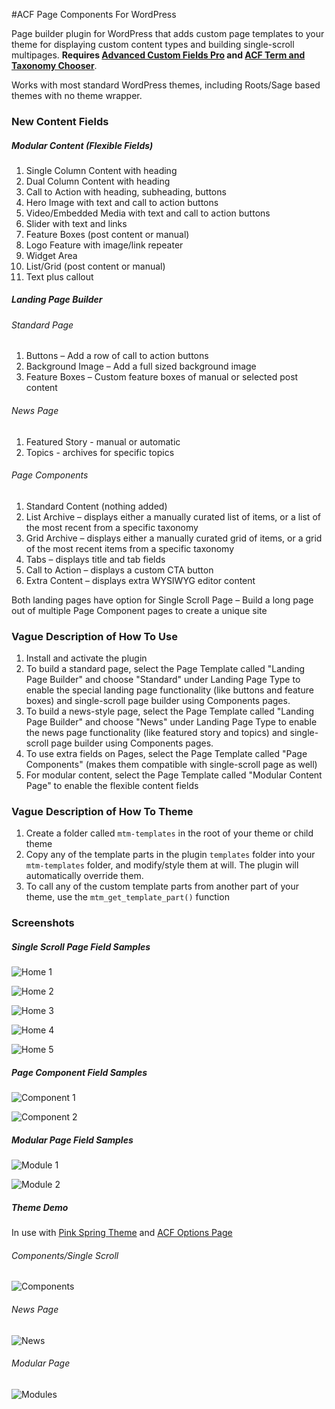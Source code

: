 #ACF Page Components For WordPress

Page builder plugin for WordPress that adds custom page templates to your theme for displaying custom content types and building single-scroll multipages. **Requires [Advanced Custom Fields Pro](http://advancedcustomfields.com/pro) and [ACF Term and Taxonomy Chooser](https://github.com/marktimemedia/acf-term-and-taxonomy-chooser)**.

Works with most standard WordPress themes, including Roots/Sage based themes with no theme wrapper.

### New Content Fields

##### Modular Content (Flexible Fields)
1. Single Column Content with heading
2. Dual Column Content with heading
3. Call to Action with heading, subheading, buttons
4. Hero Image with text and call to action buttons
5. Video/Embedded Media with text and call to action buttons
6. Slider with text and links
7. Feature Boxes (post content or manual)
8. Logo Feature with image/link repeater
9. Widget Area
10. List/Grid (post content or manual)
11. Text plus callout

##### Landing Page Builder
###### Standard Page
1. Buttons – Add a row of call to action buttons
2. Background Image – Add a full sized background image
3. Feature Boxes – Custom feature boxes of manual or selected post content

###### News Page
1. Featured Story - manual or automatic
2. Topics - archives for specific topics

###### Page Components
1. Standard Content (nothing added)
2. List Archive – displays either a manually curated list of items, or a list of the most recent from a specific taxonomy
3. Grid Archive – displays either a manually curated grid of items, or a grid of the most recent items from a specific taxonomy
4. Tabs – displays title and tab fields
5. Call to Action – displays a custom CTA button
6. Extra Content – displays extra WYSIWYG editor content


Both landing pages have option for Single Scroll Page – Build a long page out of multiple Page Component pages to create a unique site


### Vague Description of How To Use
1. Install and activate the plugin
2. To build a standard page, select the Page Template called "Landing Page Builder" and choose "Standard" under Landing Page Type to enable the special landing page functionality (like buttons and feature boxes) and single-scroll page builder using Components pages.
3. To build a news-style page, select the Page Template called "Landing Page Builder" and choose "News" under Landing Page Type to enable the news page functionality (like featured story and topics) and single-scroll page builder using Components pages.
4. To use extra fields on Pages, select the Page Template called "Page Components" (makes them compatible with single-scroll page as well)
5. For modular content, select the Page Template called "Modular Content Page" to enable the flexible content fields


### Vague Description of How To Theme
1. Create a folder called `mtm-templates` in the root of your theme or child theme
2. Copy any of the template parts in the plugin `templates` folder into your `mtm-templates` folder, and modify/style them at will. The plugin will automatically override them.
3. To call any of the custom template parts from another part of your theme, use the `mtm_get_template_part()` function


### Screenshots

##### Single Scroll Page Field Samples 

![Home 1](screenshots/home-1.png)

![Home 2](screenshots/home-2.png)

![Home 3](screenshots/home-3.png)

![Home 4](screenshots/home-4.png)

![Home 5](screenshots/news-1.png)


##### Page Component Field Samples

![Component 1](screenshots/component-1.png)

![Component 2](screenshots/component-2.png)


##### Modular Page Field Samples

![Module 1](screenshots/module-1.png)

![Module 2](screenshots/module-2.png)

##### Theme Demo

In use with [Pink Spring Theme](https://github.com/marktimemedia/pink-spring) and [ACF Options Page](https://github.com/marktimemedia/acf-theme-settings)

###### Components/Single Scroll
![Components](screenshots/components.png)

###### News Page
![News](screenshots/news.png)

###### Modular Page
![Modules](screenshots/modules.png)

